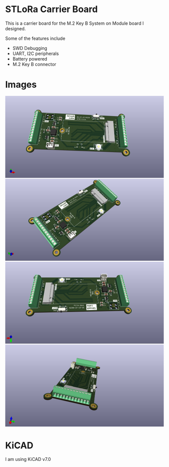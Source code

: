 # STLoRa Carrier Board
This is a carrier board for the M.2 Key B System on Module board I designed.

Some of the features include
- SWD Debugging
- UART, I2C peripherals
- Battery powered
- M.2 Key B connector

# Images
![Image one](Images/1.png)
![Image two](Images/2.png)
![Image three](Images/4.png)
![Image four](Images/5.png)

# KiCAD
I am using KiCAD v7.0